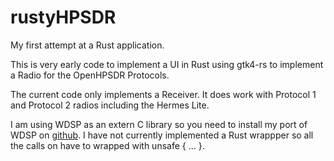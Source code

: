 # rustyHPSDR

My first attempt at a Rust application.

This is very early code to implement a UI in Rust using gtk4-rs to implement a Radio for the OpenHPSDR Protocols.

The current code only implements a Receiver. It does work with Protocol 1 and Protocol 2 radios including the Hermes Lite.

I am using WDSP as an extern C library so you need to install my port of WDSP on [github](https://github.com/g0orx/wdsp.git). I have not currently implemented a Rust wrappper so all the calls on have to wrapped with unsafe { ... }.




